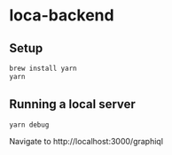 # loca-backend

## Setup

```sh
brew install yarn
yarn
```

## Running a local server

```sh
yarn debug
```

Navigate to http://localhost:3000/graphiql
